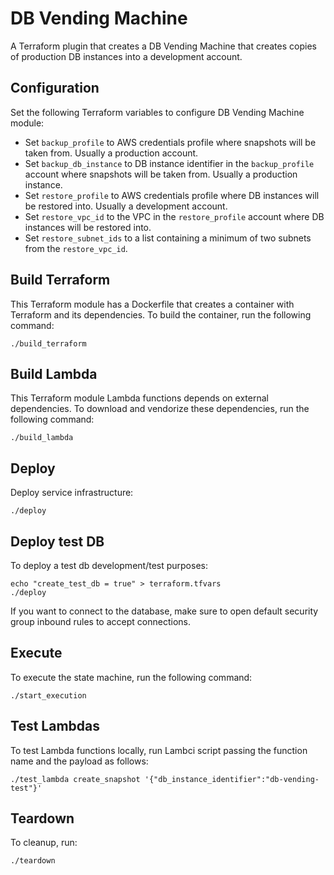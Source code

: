 # DB Vending Machine

A Terraform plugin that creates a DB Vending Machine that creates copies of production DB instances into a development account.

## Configuration

Set the following Terraform variables to configure DB Vending Machine module:

- Set `backup_profile` to AWS credentials profile where snapshots will be taken from. Usually a production account.
- Set `backup_db_instance` to DB instance identifier in the `backup_profile` account where snapshots will be taken from. Usually a production instance.
- Set `restore_profile` to AWS credentials profile where DB instances will be restored into. Usually a development account.
- Set `restore_vpc_id` to the VPC in the `restore_profile` account where DB instances will be restored into.
- Set `restore_subnet_ids` to a list containing a minimum of two subnets from the `restore_vpc_id`.

## Build Terraform

This Terraform module has a Dockerfile that creates a container with Terraform and its dependencies. To build the container, run the following command:

```
./build_terraform
```

## Build Lambda

This Terraform module Lambda functions depends on external dependencies. To download and vendorize these dependencies, run the following command:

```
./build_lambda
```

## Deploy

Deploy service infrastructure:

```
./deploy
```

## Deploy test DB

To deploy a test db development/test purposes:

```
echo "create_test_db = true" > terraform.tfvars
./deploy
```

If you want to connect to the database, make sure to open default security group inbound rules to accept connections.

## Execute

To execute the state machine, run the following command:

```
./start_execution
```

## Test Lambdas

To test Lambda functions locally, run Lambci script passing the function name and the payload as follows:

```
./test_lambda create_snapshot '{"db_instance_identifier":"db-vending-test"}'
```

## Teardown

To cleanup, run:

```
./teardown
```

